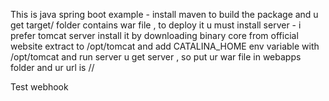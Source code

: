  This is java spring boot example - install maven to build the package and u get target/ folder contains war file , to deploy it u must install server - i prefer tomcat server install it by downloading binary core from official website extract to /opt/tomcat and add CATALINA_HOME env variable with /opt/tomcat and run server u get server , so put ur war file in webapps folder and ur url is /<war-file-name>/<routes> 

Test webhook
